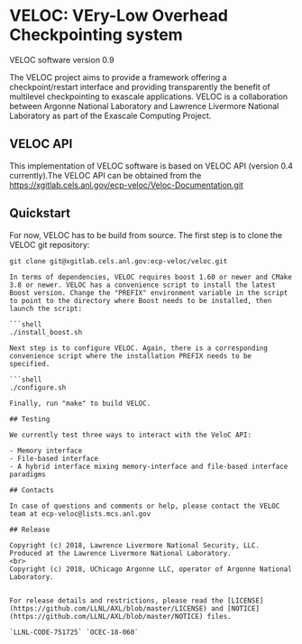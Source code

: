 # VELOC: VEry-Low Overhead Checkpointing system

VELOC software version 0.9

The VELOC project aims to provide a framework offering a
checkpoint/restart interface and providing transparently the benefit
of multilevel checkpointing to exascale applications. VELOC is a
collaboration between Argonne National Laboratory and Lawrence
Livermore National Laboratory as part of the Exascale Computing
Project.


## VELOC API

This implementation of VELOC software is based on VELOC API (version
0.4 currently).The VELOC API can be obtained from the
https://xgitlab.cels.anl.gov/ecp-veloc/Veloc-Documentation.git

## Quickstart

For now, VELOC has to be build from source. The first step is to
clone the VELOC git repository: 

```shell
git clone git@xgitlab.cels.anl.gov:ecp-veloc/veloc.git

In terms of dependencies, VELOC requires boost 1.60 or newer and CMake
3.8 or newer. VELOC has a convenience script to install the latest
Boost version. Change the "PREFIX" environment variable in the script
to point to the directory where Boost needs to be installed, then
launch the script:

```shell
./install_boost.sh

Next step is to configure VELOC. Again, there is a corresponding
convenience script where the installation PREFIX needs to be specified.

```shell
./configure.sh

Finally, run "make" to build VELOC.

## Testing

We currently test three ways to interact with the VeloC API:

- Memory interface
- File-based interface
- A hybrid interface mixing memory-interface and file-based interface paradigms

## Contacts

In case of questions and comments or help, please contact the VELOC
team at ecp-veloc@lists.mcs.anl.gov

## Release

Copyright (c) 2018, Lawrence Livermore National Security, LLC.
Produced at the Lawrence Livermore National Laboratory.
<br>
Copyright (c) 2018, UChicago Argonne LLC, operator of Argonne National Laboratory.


For release details and restrictions, please read the [LICENSE](https://github.com/LLNL/AXL/blob/master/LICENSE) and [NOTICE](https://github.com/LLNL/AXL/blob/master/NOTICE) files.

`LLNL-CODE-751725` `OCEC-18-060`
